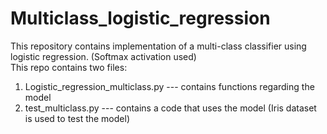 # Multiclass_logistic_regression

This repository contains implementation of a multi-class classifier using logistic regression.
(Softmax activation used)
<br/>
This repo contains two files:<br/>
1. Logistic_regression_multiclass.py --- contains functions regarding the model<br/>
2. test_multiclass.py --- contains a code that uses the model (Iris dataset is used to test the model)
